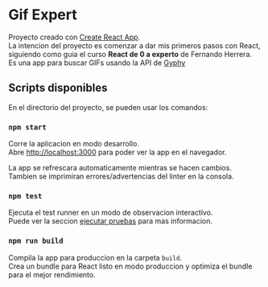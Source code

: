 # Gif Expert

Proyecto creado con [Create React App](https://github.com/facebook/create-react-app).\
La intencion del proyecto es comenzar a dar mis primeros pasos con React, siguiendo como guia el curso **React de 0 a experto** de Fernando Herrera.\
Es una app para buscar GIFs usando la API de [Gyphy](https://developers.giphy.com)

## Scripts disponibles

En el directorio del proyecto, se pueden usar los comandos:

### `npm start`

Corre la aplicacion en modo desarrollo.\
Abre [http://localhost:3000](http://localhost:3000) para poder ver la app en el navegador.

La app se refrescara automaticamente mientras se hacen cambios.\
Tambien se imprimiran errores/advertencias del linter en la consola.

### `npm test`

Ejecuta el test runner en un modo de observacion interactivo.\
Puede ver la seccion [ejecutar pruebas](https://facebook.github.io/create-react-app/docs/running-tests) para mas informacion.

### `npm run build`

Compila la app para produccion en la carpeta `build`.\
Crea un bundle para React listo en modo produccion y optimiza el bundle para el mejor rendimiento.
